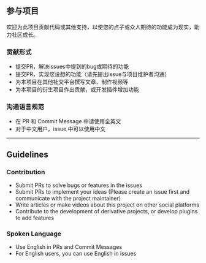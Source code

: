 ## 参与项目

欢迎为此项目贡献代码或其他支持，以使您的点子或众人期待的功能成为现实，助力社区成长。  

### 贡献形式

- 提交PR，解决issues中提到的bug或期待的功能
- 提交PR，实现您设想的功能（请先提出issue与项目维护者沟通）
- 为本项目在其他社交平台撰写文章、制作视频等
- 为本项目的衍生项目作出贡献，或开发插件增加功能

### 沟通语言规范

- 在 PR 和 Commit Message 中请使用全英文
- 对于中文用户，issue 中可以使用中文

<hr/>

## Guidelines

### Contribution

- Submit PRs to solve bugs or features in the issues
- Submit PRs to implement your ideas (Please create an issue first and communicate with the project maintainer)
- Write articles or make videos about this project on other social platforms
- Contribute to the development of derivative projects, or develop plugins to add features

### Spoken Language

- Use English in PRs and Commit Messages
- For English users, you can use English in issues
